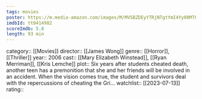 ```yaml
---
tags: movies
poster: https://m.media-amazon.com/images/M/MV5BZDEyYTRjNTgtYmI4Yy00MTFmLWEzYTUtOGNjZGZmNzEyMjZmXkEyXkFqcGdeQXVyMTEwNDU1MzEy._V1_SX300.jpg
imdbId: tt0414982
scoreImdb: 5.8
length: 93 min
---
```


category:: [[Movies]]
director:: [[James Wong]]
genre:: [[Horror]], [[Thriller]]
year:: 2006
cast:: [[Mary Elizabeth Winstead]], [[Ryan Merriman]], [[Kris Lemche]]
plot:: Six years after students cheated death, another teen has a premonition that she and her friends will be involved in an accident. When the vision comes true, the student and survivors deal with the repercussions of cheating the Gri...
watchlist:: [[2023-07-13]]
rating::
